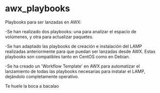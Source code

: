 # awx_playbooks

Playbooks para ser lanzadas en AWX:

-Se han realizado dos playbooks: una para analizar el espacio de 
	volúmenes, y otra para actualizar paquetes.

-Se han adaptado las playbooks de creación e instalación del
	LAMP realizadas anteriormente para que puedan ser lanzadas
	desde AWX. Estas playbooks son compatibles tanto en CentOS como en Debian.

-Se ha creado un 'Workflow Template' en AWX para automatizar 
	el lanzamiento de todas las playbooks necesarias para 
	instalar el LAMP, dejándolo completamente operativo.

Te huele la boca a bacalao
